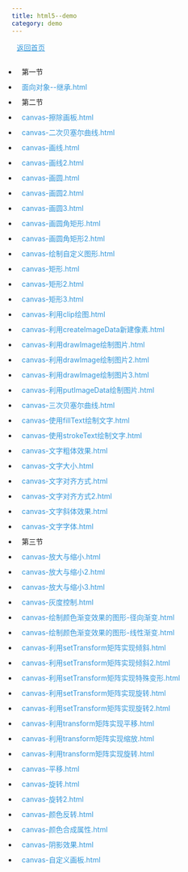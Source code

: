 ```yaml
---
title: html5--demo
category: demo
---
```

<style type="text/css">
*{margin: 0; padding: 0;}
ul{padding: 10px;}
ul li{
	padding-left: 10px;
	height: 30px;
	line-height: 30px;
}
ul li a{
	color: #3498db;
	text-decoration: none;
	transition: all .15s ease-in;
}
ul li a:hover{
	margin-left: 10px;
	font-weight: bold;
}
.index{
	margin: 10px;
	color: #3498db;
}
</style>
<a href="/" class="index">返回首页</a>
<ul>
	<li>第一节</li>
	<li><a href="/demo/1/面向对象--继承.html" target="_blank">面向对象--继承.html</a></li>
	<li>第二节</li>
	<li><a href="/demo/2/canvas-擦除画板.html" target="_blank">canvas-擦除画板.html</a></li>
	<li><a href="/demo/2/canvas-二次贝塞尔曲线.html" target="_blank">canvas-二次贝塞尔曲线.html</a></li>
	<li><a href="/demo/2/canvas-画线.html" target="_blank">canvas-画线.html</a></li>
	<li><a href="/demo/2/canvas-画线2.html" target="_blank">canvas-画线2.html</a></li>
	<li><a href="/demo/2/canvas-画圆.html" target="_blank">canvas-画圆.html</a></li>
	<li><a href="/demo/2/canvas-画圆2.html" target="_blank">canvas-画圆2.html</a></li>
	<li><a href="/demo/2/canvas-画圆3.html" target="_blank">canvas-画圆3.html</a></li>
	<li><a href="/demo/2/canvas-画圆角矩形.html" target="_blank">canvas-画圆角矩形.html</a></li>
	<li><a href="/demo/2/canvas-画圆角矩形2.html" target="_blank">canvas-画圆角矩形2.html</a></li>
	<li><a href="/demo/2/canvas-绘制自定义图形.html" target="_blank">canvas-绘制自定义图形.html</a></li>
	<li><a href="/demo/2/canvas-矩形.html" target="_blank">canvas-矩形.html</a></li>
	<li><a href="/demo/2/canvas-矩形2.html" target="_blank">canvas-矩形2.html</a></li>
	<li><a href="/demo/2/canvas-矩形3.html" target="_blank">canvas-矩形3.html</a></li>
	<li><a href="/demo/2/canvas-利用clip绘图.html" target="_blank">canvas-利用clip绘图.html</a></li>
	<li><a href="/demo/2/canvas-利用createImageData新建像素.html" target="_blank">canvas-利用createImageData新建像素.html</a></li>
	<li><a href="/demo/2/canvas-利用drawImage绘制图片.html" target="_blank">canvas-利用drawImage绘制图片.html</a></li>
	<li><a href="/demo/2/canvas-利用drawImage绘制图片2.html" target="_blank">canvas-利用drawImage绘制图片2.html</a></li>
	<li><a href="/demo/2/canvas-利用drawImage绘制图片3.html" target="_blank">canvas-利用drawImage绘制图片3.html</a></li>
	<li><a href="/demo/2/canvas-利用putImageData绘制图片.html" target="_blank">canvas-利用putImageData绘制图片.html</a></li>
	<li><a href="/demo/2/canvas-三次贝塞尔曲线.html" target="_blank">canvas-三次贝塞尔曲线.html</a></li>
	<li><a href="/demo/2/canvas-使用fillText绘制文字.html" target="_blank">canvas-使用fillText绘制文字.html</a></li>
	<li><a href="/demo/2/canvas-使用strokeText绘制文字.html" target="_blank">canvas-使用strokeText绘制文字.html</a></li>
	<li><a href="/demo/2/canvas-文字粗体效果.html" target="_blank">canvas-文字粗体效果.html</a></li>
	<li><a href="/demo/2/canvas-文字大小.html" target="_blank">canvas-文字大小.html</a></li>
	<li><a href="/demo/2/canvas-文字对齐方式.html" target="_blank">canvas-文字对齐方式.html</a></li>
	<li><a href="/demo/2/canvas-文字对齐方式2.html" target="_blank">canvas-文字对齐方式2.html</a></li>
	<li><a href="/demo/2/canvas-文字斜体效果.html" target="_blank">canvas-文字斜体效果.html</a></li>
	<li><a href="/demo/2/canvas-文字字体.html" target="_blank">canvas-文字字体.html</a></li>
	<li>第三节</li>
	<li><a href="/demo/3/canvas-放大与缩小.html" target="_blank">canvas-放大与缩小.html</a></li>
	<li><a href="/demo/3/canvas-放大与缩小2.html" target="_blank">canvas-放大与缩小2.html</a></li>
	<li><a href="/demo/3/canvas-放大与缩小3.html" target="_blank">canvas-放大与缩小3.html</a></li>
	<li><a href="/demo/3/canvas-灰度控制.html" target="_blank">canvas-灰度控制.html</a></li>
	<li><a href="/demo/3/canvas-绘制颜色渐变效果的图形-径向渐变.html" target="_blank">canvas-绘制颜色渐变效果的图形-径向渐变.html</a></li>
	<li><a href="/demo/3/canvas-绘制颜色渐变效果的图形-线性渐变.html" target="_blank">canvas-绘制颜色渐变效果的图形-线性渐变.html</a></li>
	<li><a href="/demo/3/canvas-利用setTransform矩阵实现倾斜.html" target="_blank">canvas-利用setTransform矩阵实现倾斜.html</a></li>
	<li><a href="/demo/3/canvas-利用setTransform矩阵实现倾斜2.html" target="_blank">canvas-利用setTransform矩阵实现倾斜2.html</a></li>
	<li><a href="/demo/3/canvas-利用setTransform矩阵实现特殊变形.html" target="_blank">canvas-利用setTransform矩阵实现特殊变形.html</a></li>
	<li><a href="/demo/3/canvas-利用setTransform矩阵实现旋转.html" target="_blank">canvas-利用setTransform矩阵实现旋转.html</a></li>
	<li><a href="/demo/3/canvas-利用setTransform矩阵实现旋转2.html" target="_blank">canvas-利用setTransform矩阵实现旋转2.html</a></li>
	<li><a href="/demo/3/canvas-利用transform矩阵实现平移.html" target="_blank">canvas-利用transform矩阵实现平移.html</a></li>
	<li><a href="/demo/3/canvas-利用transform矩阵实现缩放.html" target="_blank">canvas-利用transform矩阵实现缩放.html</a></li>
	<li><a href="/demo/3/canvas-利用transform矩阵实现旋转.html" target="_blank">canvas-利用transform矩阵实现旋转.html</a></li>
	<li><a href="/demo/3/canvas-平移.html" target="_blank">canvas-平移.html</a></li>
	<li><a href="/demo/3/canvas-旋转.html" target="_blank">canvas-旋转.html</a></li>
	<li><a href="/demo/3/canvas-旋转2.html" target="_blank">canvas-旋转2.html</a></li>
	<li><a href="/demo/3/canvas-颜色反转.html" target="_blank">canvas-颜色反转.html</a></li>
	<li><a href="/demo/3/canvas-颜色合成属性.html" target="_blank">canvas-颜色合成属性.html</a></li>
	<li><a href="/demo/3/canvas-阴影效果.html" target="_blank">canvas-阴影效果.html</a></li>
	<li><a href="/demo/3/canvas-自定义画板.html" target="_blank">canvas-自定义画板.html</a></li>
</ul>